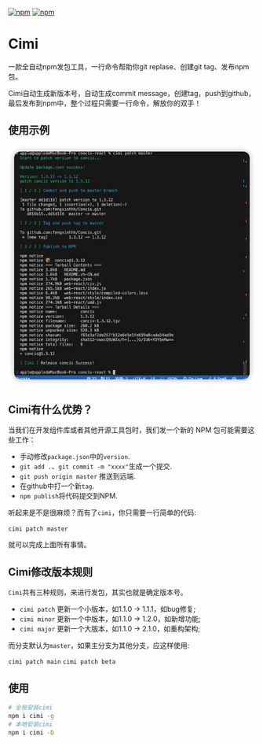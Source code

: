 [![npm](https://img.shields.io/npm/v/cimi.svg)](https://www.npmjs.com/package/cimi)
[![npm](https://img.shields.io/npm/l/cimi.svg)](https://www.npmjs.com/package/cimi)

# Cimi

一款全自动npm发包工具，一行命令帮助你git replase、创建git tag、发布npm包。

Cimi自动生成新版本号，自动生成commit message，创建tag，push到github，最后发布到npm中，整个过程只需要一行命令，解放你的双手！

## 使用示例

![Screenshot](./.github/demo.jpg)

## Cimi有什么优势？

当我们在开发组件库或者其他开源工具包时，我们发一个新的 NPM 包可能需要这些工作：

* 手动修改`package.json`中的`version`.
* `git add .`、`git commit -m "xxxx"`生成一个提交.
* `git push origin master` 推送到远端.
* 在github中打一个新`tag`.
* `npm publish`将代码提交到NPM.

听起来是不是很麻烦？而有了`cimi`，你只需要一行简单的代码:

`cimi patch master`

就可以完成上面所有事情。

## Cimi修改版本规则

`Cimi`共有三种规则，来进行发包，其实也就是确定版本号。

* `cimi patch` 更新一个小版本，如1.1.0 -> 1.1.1，如bug修复;
* `cimi minor` 更新一个中版本，如1.1.0 -> 1.2.0，如新增功能;
* `cimi major` 更新一个大版本，如1.1.0 -> 2.1.0，如重构架构;

而分支默认为`master`，如果主分支为其他分支，应这样使用:

`cimi patch main`
`cimi patch beta`

## 使用

```bash
# 全局安装cimi
npm i cimi -g
# 本地安装cimi
npm i cimi -D
```